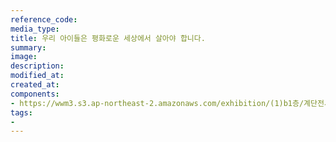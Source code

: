 ```yaml
---
reference_code:
media_type:
title: 우리 아이들은 평화로운 세상에서 살아야 합니다.
summary:
image:
description:
modified_at:
created_at:
components:
- https://wwm3.s3.ap-northeast-2.amazonaws.com/exhibition/(1)b1층/계단전시(호소의벽)/L1755116.jpg
tags:
-
---
```

